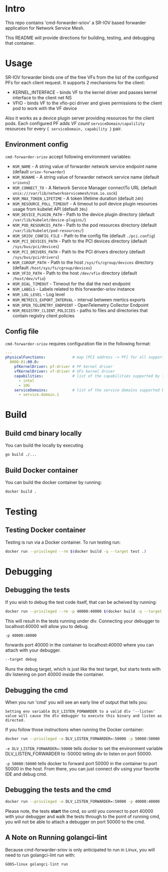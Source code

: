 # Intro

This repo contains 'cmd-forwarder-sriov' a SR-IOV based forwarder application for Network Service Mesh. 

This README will provide directions for building, testing, and debugging that container.

# Usage

SR-IOV forwarder binds one of the free VFs from the list of the configured PFs for each client request. It supports 2
mechanisms for the client:
* KERNEL_INTERFACE - binds VF to the kernel driver and passes kernel interface to the client net NS
* VFIO - binds VF to the vfio-pci driver and gives permissions to the client pod to work with the VF device

Also it works as a device plugin server providing resources for the client pods. Each configured PF adds _VF count_
`serviceDomain/capalility` resources for every `{ serviceDomain, capability }` pair.

## Environment config

`cmd-forwarder-sriov` accept following environment variables:

* `NSM_NAME`                        -  A string value of forwarder network service endpoint name (default `sriov-forwarder`)
* `NSM_NSNAME`                      -  A string value of forwarder network service name (default `sriovns`)
* `NSM_CONNECT_TO`                  -  A Network Service Manager connectTo URL (default `unix:///var/lib/networkservicemesh/nsm.io.sock`)
* `NSM_MAX_TOKEN_LIFETIME`          -  A token lifetime duration (default `24h`)
* `NSM_RESOURCE_POLL_TIMEOUT`       -  A timeout to poll device plugin resources usage from kubelet API (default `30s`)
* `NSM_DEVICE_PLUGIN_PATH`          -  Path to the device plugin directory (default `/var/lib/kubelet/device-plugins/`)
* `NSM_POD_RESOURCES_PATH`          -  Path to the pod resources directory (default `/var/lib/kubelet/pod-resources/`)
* `NSM_SRIOV_CONFIG_FILE`           -  Path to the config file (default `./pci.config`)
* `NSM_PCI_DEVICES_PATH`            -  Path to the PCI devices directory (default `/sys/bus/pci/devices`)
* `NSM_PCI_DRIVERS_PATH`            -  Path to the PCI drivers directory (default `/sys/bus/pci/drivers`)
* `NSM_CGROUP_PATH`                 -  Path to the host `/sys/fs/cgroup/devices` directory (default `/host/sys/fs/cgroup/devices`)
* `NSM_VFIO_PATH`                   -  Path to the host `/dev/vfio` directory (default `/host/dev/vfio`)
* `NSM_DIAL_TIMEOUT`                -  Timeout for the dial the next endpoint
* `NSM_LABELS`                      -  Labels related to this forwarder-sriov instance
* `NSM_LOG_LEVEL`                   -  Log level
* `NSM_METRICS_EXPORT_INTERVAL`     -  interval between mertics exports
* `NSM_OPEN_TELEMETRY_ENDPOINT`     -  OpenTelemetry Collector Endpoint
* `NSM_REGISTRY_CLIENT_POLICIES`    -  paths to files and directories that contain registry client policies

## Config file

`cmd-forwarder-sriov` requires configuration file in the following format:
```yaml
---
physicalFunctions:            # map [PCI address -> PF] for all supported PFs
  0000:01:00.0:
    pfKernelDriver: pf-driver # PF kernel driver
    vfKernelDriver: vf-driver # VFs kernel driver
    capabilities:             # list of the capabilities supported by the PF
      - intel
      - 10G
    serviceDomains:           # list of the service domains supported by the PF
      - service.domain.1
```

# Build

## Build cmd binary locally

You can build the locally by executing

```bash
go build ./...
```

## Build Docker container

You can build the docker container by running:

```bash
docker build .
```

# Testing

## Testing Docker container

Testing is run via a Docker container.  To run testing run:

```bash
docker run --privileged --rm $(docker build -q --target test .)
```

# Debugging

## Debugging the tests
If you wish to debug the test code itself, that can be acheived by running:

```bash
docker run --privileged --rm -p 40000:40000 $(docker build -q --target debug .)
```

This will result in the tests running under dlv.  Connecting your debugger to localhost:40000 will allow you to debug.

```bash
-p 40000:40000
```
forwards port 40000 in the container to localhost:40000 where you can attach with your debugger.

```bash
--target debug
```

Runs the debug target, which is just like the test target, but starts tests with dlv listening on port 40000 inside the container.

## Debugging the cmd

When you run 'cmd' you will see an early line of output that tells you:

```Setting env variable DLV_LISTEN_FORWARDER to a valid dlv '--listen' value will cause the dlv debugger to execute this binary and listen as directed.```

If you follow those instructions when running the Docker container:
```bash
docker run --privileged -e DLV_LISTEN_FORWARDER=:50000 -p 50000:50000 --rm $(docker build -q --target test .)
```

```-e DLV_LISTEN_FORWARDER=:50000``` tells docker to set the environment variable DLV_LISTEN_FORWARDER to :50000 telling
dlv to listen on port 50000.

```-p 50000:50000``` tells docker to forward port 50000 in the container to port 50000 in the host.  From there, you can
just connect dlv using your favorite IDE and debug cmd.

## Debugging the tests and the cmd

```bash
docker run --privileged -e DLV_LISTEN_FORWARDER=:50000 -p 40000:40000 -p 50000:50000 --rm $(docker build -q --target debug .)
```

Please note, the tests **start** the cmd, so until you connect to port 40000 with your debugger and walk the tests
through to the point of running cmd, you will not be able to attach a debugger on port 50000 to the cmd.

## A Note on Running golangci-lint

Because cmd-forwarder-sriov is only anticipated to run in Linux, you will need to run golangci-lint run with:

```go
GOOS=linux golangci-lint run
```
